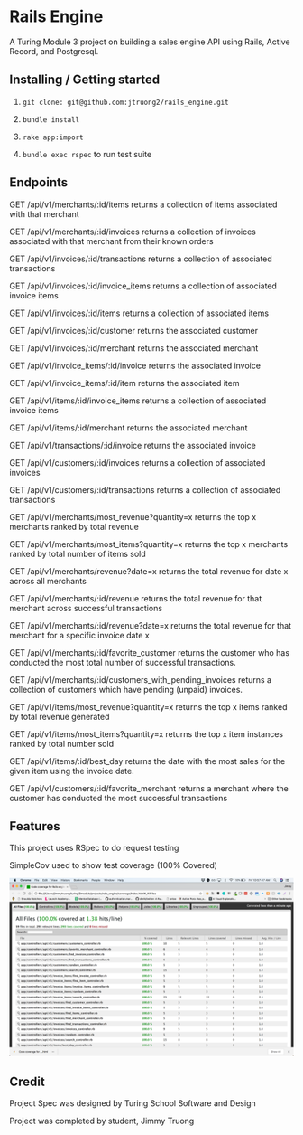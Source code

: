 # Rails Engine

A Turing Module 3 project on building a sales engine API using Rails, Active Record, and Postgresql.

## Installing / Getting started

1. ```git clone: git@github.com:jtruong2/rails_engine.git```

1. ```bundle install```

1. ```rake app:import```

1. ```bundle exec rspec``` to run test suite


## Endpoints

GET /api/v1/merchants/:id/items returns a collection of items associated with that merchant

GET /api/v1/merchants/:id/invoices returns a collection of invoices associated with that merchant from their known orders

GET /api/v1/invoices/:id/transactions returns a collection of associated transactions

GET /api/v1/invoices/:id/invoice_items returns a collection of associated invoice items

GET /api/v1/invoices/:id/items returns a collection of associated items

GET /api/v1/invoices/:id/customer returns the associated customer

GET /api/v1/invoices/:id/merchant returns the associated merchant

GET /api/v1/invoice_items/:id/invoice returns the associated invoice

GET /api/v1/invoice_items/:id/item returns the associated item

GET /api/v1/items/:id/invoice_items returns a collection of associated invoice items

GET /api/v1/items/:id/merchant returns the associated merchant

GET /api/v1/transactions/:id/invoice returns the associated invoice

GET /api/v1/customers/:id/invoices returns a collection of associated invoices

GET /api/v1/customers/:id/transactions returns a collection of associated transactions

GET /api/v1/merchants/most_revenue?quantity=x returns the top x merchants ranked by total revenue

GET /api/v1/merchants/most_items?quantity=x returns the top x merchants ranked by total number of items sold

GET /api/v1/merchants/revenue?date=x returns the total revenue for date x across all merchants

GET /api/v1/merchants/:id/revenue returns the total revenue for that merchant across successful transactions

GET /api/v1/merchants/:id/revenue?date=x returns the total revenue for that merchant for a specific invoice date x

GET /api/v1/merchants/:id/favorite_customer returns the customer who has conducted the most total number of successful transactions.

GET /api/v1/merchants/:id/customers_with_pending_invoices returns a collection of customers which have pending (unpaid) invoices.

GET /api/v1/items/most_revenue?quantity=x returns the top x items ranked by total revenue generated

GET /api/v1/items/most_items?quantity=x returns the top x item instances ranked by total number sold

GET /api/v1/items/:id/best_day returns the date with the most sales for the given item using the invoice date.

GET /api/v1/customers/:id/favorite_merchant returns a merchant where the customer has conducted the most successful transactions



## Features

This project uses RSpec to do request testing

SimpleCov used to show test coverage (100% Covered)

![test coverage](test_coverage.png?raw=true)

## Credit

Project Spec was designed by Turing School Software and Design

Project was completed by student, Jimmy Truong
